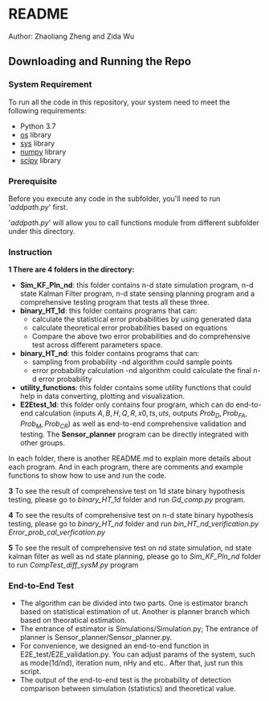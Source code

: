 # README

Author: Zhaoliang Zheng and Zida Wu



## Downloading and Running the Repo

### System Requirement

To run all the code in this repository, your system need to meet the following requirements:

- Python 3.7
- [os](https://docs.python.org/3/library/os.html) library
- [sys](https://docs.python.org/3/library/sys.html) library
- [numpy](https://numpy.org/) library
- [scipy](https://www.scipy.org/scipylib/) library

### Prerequisite

Before you execute any code in the subfolder, you'll need to run '*addpath.py*' first. 

'*addpath.py*' will allow you to call functions module from different subfolder under this directory.

### Instruction

**1 There are 4 folders in the directory:**

- **Sim_KF_Pln_nd**: this folder contains n-d state simulation program, n-d state Kalman Filter program, n-d state sensing planning program and a comprehensive testing program that tests all these three.
- **binary_HT_1d**: this folder contains programs that can:
  - calculate the statistical error probabilities by using generated data
  - calculate theoretical error probabilities based on equations
  - Compare the above two error probabilities and do comprehensive test across different parameters space. 
- **binary_HT_nd**: this folder contains programs that can:
  - sampling from probability -nd algorithm could sample points
  - error probability calculation -nd algorithm could calculate the final n-d error probability
- **utility_functions**: this folder contains some utility functions that could help in data converting, plotting and visualization. 
- **E2Etest_1d**: this folder only contains four program, which can do end-to-end calculation (inputs $A,B,H,Q,R,x0,ts,uts$, outputs $Prob_D,Prob_{FA},Prob_M,Prob_{CR}$) as well as end-to-end comprehensive validation and testing. The **Sensor_planner** program can be directly integrated with other groups. 

In each folder, there is another README.md to explain more details about each program. And in each program, there are comments and example functions to show how to use and run the code.

**3** To see the result of comprehensive test on 1d state binary hypothesis testing, please go to *binary_HT_1d* folder and run *Gd_comp.py* program.

**4** To see the results of comprehensive test on n-d state binary hypothesis testing, please go to *binary_HT_nd* folder and run *bin_HT_nd_verification.py* *Error_prob_cal_verfication.py*   

**5** To see the result of comprehensive test on nd state simulation, nd state kalman filter as well as nd state planning, please go to *Sim_KF_Pln_nd* folder to run *CompTest_diff_sysM.py* program

### End-to-End Test

- The algorithm can be divided into two parts. One is estimator branch based on statistical estimation of ut. Another is planner branch which based on theoratical estimation.
- The entrance of estimator is Simulations/Simulation.py; The entrance of planner is Sensor_planner/Sensor_planner.py.
- For convenience, we designed an end-to-end function in E2E_test/E2E_validation.py. You can adjust params of the system, such as mode(1d/nd), iteration num, nHy and etc.. After that,  just run this script.
- The output of the end-to-end test is the probability of detection comparison between simulation (statistics) and theoretical value.